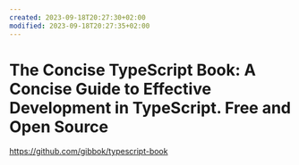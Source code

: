 ```yaml
---
created: 2023-09-18T20:27:30+02:00
modified: 2023-09-18T20:27:35+02:00
---
```


# The Concise TypeScript Book: A Concise Guide to Effective Development in TypeScript. Free and Open Source

https://github.com/gibbok/typescript-book

